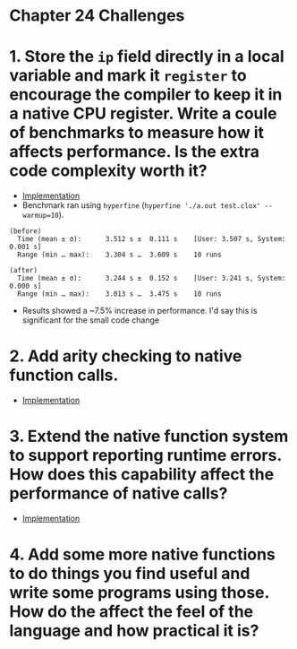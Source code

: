 Chapter 24 Challenges
=====================

# 1. Store the `ip` field directly in a local variable and mark it `register` to encourage the compiler to keep it in a native CPU register. Write a coule of benchmarks to measure how it affects performance. Is the extra code complexity worth it?

* [Implementation](./ip-register-variable/)
* Benchmark ran using `hyperfine` (`hyperfine './a.out test.clox' --warmup=10`).
```
(before)
  Time (mean ± σ):      3.512 s ±  0.111 s    [User: 3.507 s, System: 0.001 s]
  Range (min … max):    3.304 s …  3.609 s    10 runs

(after)
  Time (mean ± σ):      3.244 s ±  0.152 s    [User: 3.241 s, System: 0.000 s]
  Range (min … max):    3.013 s …  3.475 s    10 runs
```
* Results showed a ~7.5% increase in performance. I'd say this is significant for the small code change

# 2. Add arity checking to native function calls.

* [Implementation](./native-function-arity/)

# 3. Extend the native function system to support reporting runtime errors. How does this capability affect the performance of native calls?

* [Implementation](./native-function-runtime-error/)

# 4. Add some more native functions to do things you find useful and write some programs using those. How do the affect the feel of the language and how practical it is?
